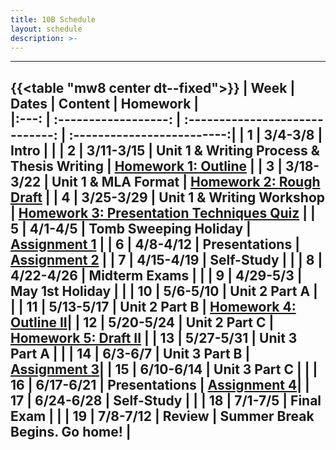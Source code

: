 ```yaml
---
title: 10B Schedule
layout: schedule
description: >-
---
```


---
{{<table "mw8 center dt--fixed">}}
| Week |          Dates          |                 Content                      |             Homework      |             
|:---: |    :------------------: |             :-----------------------------:  | :-------------------------:|
|  1   |  3/4-3/8                | Intro                                        |          |
|  2   |  3/11-3/15              | Unit 1 & Writing Process & Thesis Writing    | [Homework 1: Outline](sks/spring2024/10B-english/homework1/)         |
|  3   |  3/18-3/22              | Unit 1 & MLA Format                          | [Homework 2: Rough Draft](sks/spring2024/10B-english/homework2/)         |
|  4   |  3/25-3/29              | Unit 1 & Writing Workshop                    | [Homework 3: Presentation Techniques Quiz](https://forms.office.com/Pages/ResponsePage.aspx?id=u5ghSHuuJUuLem1_Mvqgg6HvWFsYWI1ElVJUNg5Ze9ZUNTlaSjlEWkpKUklGSVZTSEFGNzJCS1pJRy4u)  |
|  5   |  4/1-4/5                | **Tomb Sweeping Holiday**                    | [Assignment 1](sks/spring2024/10B-english/assignment1/)          |
|  6   |  4/8-4/12               | Presentations                                | [Assignment 2](sks/spring2024/9C-english/assignment2/)        |
|  7   |  4/15-4/19              | **Self-Study**                               |          |
|  8   |  4/22-4/26              | **Midterm Exams**                            |           |
|  9   |  4/29-5/3               | **May 1st Holiday**                          |          |
|  10  |  5/6-5/10               | Unit 2 Part A                                |      |
|  11  |  5/13-5/17              | Unit 2 Part B                                | [Homework 4: Outline II](sks/spring2024/10B-english/homework4/)|
|  12  |  5/20-5/24              | Unit 2 Part C                                | [Homework 5: Draft II](sks/spring2024/10B-english/homework5/)                  |
|  13  |  5/27-5/31              | Unit 3 Part A                                |  |
|  14  |  6/3-6/7                | Unit 3 Part B                                | [Assignment 3](sks/spring2024/10B-english/assignment3)|
|  15  |  6/10-6/14              | Unit 3 Part C                                |             |
|  16  |  6/17-6/21              | **Presentations**                            | [Assignment 4](sks/spring2024/10B-english/assignment4)|
|  17  |  6/24-6/28              | Self-Study                                   |             |
|  18  |  7/1-7/5                | Final Exam                                   |          |
|  19  |  7/8-7/12               | Review                                       | Summer Break Begins. Go home! |
---